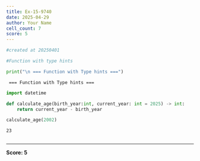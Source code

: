 ```yaml
---
title: Ex-15-9740
date: 2025-04-29
author: Your Name
cell_count: 7
score: 5
---
```


```python
#created at 20250401
```


```python
#Function with type hints
```


```python
print("\n === Function with Type hints ===")
```

    
     === Function with Type hints ===



```python
import datetime
```


```python
def calculate_age(birth_year:int, current_year: int = 2025) -> int:
    return current_year - birth_year
```


```python
calculate_age(2002)
```




    23




```python

```


---
**Score: 5**